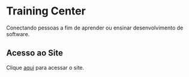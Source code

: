 # Training Center

Conectando pessoas a fim de aprender ou ensinar desenvolvimento de software.

## Acesso ao Site

Clique [aqui](https://medium.com/trainingcenter) para acessar o site.
